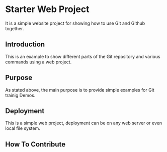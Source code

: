 # Starter Web Project

It is a simple website project for showing how to use Git and Github together.

## Introduction

This is an example to show different parts of the Git repository and various commands using a web project.

## Purpose

As stated above, the main purpose is to provide simple examples for Git trainig Demos.

## Deployment

This is a simple web project, deployment can be on any web server or even local file system.

## How To Contribute